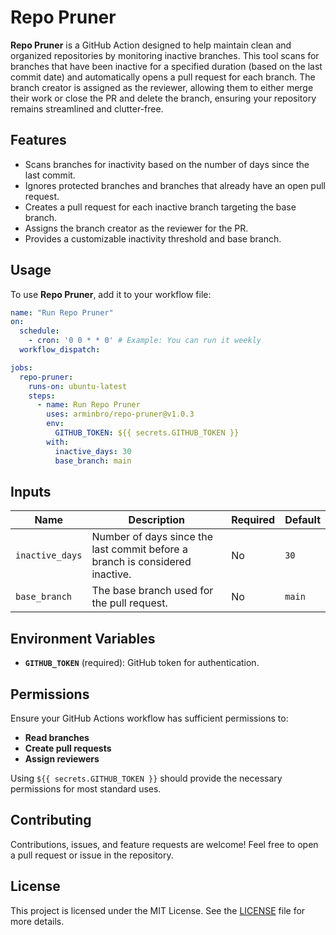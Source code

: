 # Repo Pruner

**Repo Pruner** is a GitHub Action designed to help maintain clean and organized repositories by monitoring inactive branches. This tool scans for branches that have been inactive for a specified duration (based on the last commit date) and automatically opens a pull request for each branch. The branch creator is assigned as the reviewer, allowing them to either merge their work or close the PR and delete the branch, ensuring your repository remains streamlined and clutter-free.

## Features
- Scans branches for inactivity based on the number of days since the last commit.
- Ignores protected branches and branches that already have an open pull request.
- Creates a pull request for each inactive branch targeting the base branch.
- Assigns the branch creator as the reviewer for the PR.
- Provides a customizable inactivity threshold and base branch.

## Usage
To use **Repo Pruner**, add it to your workflow file:

```yaml
name: "Run Repo Pruner"
on:
  schedule:
    - cron: '0 0 * * 0' # Example: You can run it weekly
  workflow_dispatch:

jobs:
  repo-pruner:
    runs-on: ubuntu-latest
    steps:
      - name: Run Repo Pruner
        uses: arminbro/repo-pruner@v1.0.3
        env:
          GITHUB_TOKEN: ${{ secrets.GITHUB_TOKEN }}
        with:
          inactive_days: 30
          base_branch: main
```

## Inputs

| Name           | Description                                                                                  | Required | Default     |
|----------------|----------------------------------------------------------------------------------------------|----------|-------------|
| `inactive_days`| Number of days since the last commit before a branch is considered inactive.                 | No       | `30`        |
| `base_branch`  | The base branch used for the pull request.                                                   | No       | `main`      |

## Environment Variables
- **`GITHUB_TOKEN`** (required): GitHub token for authentication.

## Permissions
Ensure your GitHub Actions workflow has sufficient permissions to:
- **Read branches**
- **Create pull requests**
- **Assign reviewers**

Using `${{ secrets.GITHUB_TOKEN }}` should provide the necessary permissions for most standard uses.

## Contributing
Contributions, issues, and feature requests are welcome! Feel free to open a pull request or issue in the repository.

## License
This project is licensed under the MIT License. See the [LICENSE](https://github.com/arminbro/repo-pruner/blob/master/LICENSE) file for more details.
